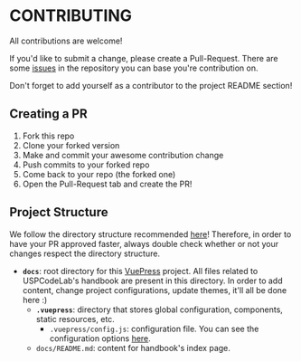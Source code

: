# CONTRIBUTING

All contributions are welcome!

If you'd like to submit a change, please create a Pull-Request.
There are some [issues][1] in the repository you can base you're contribution on.

Don't forget to add yourself as a contributor to the project README section!

## Creating a PR

1. Fork this repo
2. Clone your forked version
3. Make and commit your awesome contribution change
4. Push commits to your forked repo
5. Come back to your repo (the forked one)
6. Open the Pull-Request tab and create the PR!

[1]: https://github.com/uspcodelab/handbook/issues

## Project Structure

We follow the directory structure recommended [here][2]! Therefore, in order to have your PR approved faster, always double check whether or not your changes respect the directory structure.

- **`docs`**: root directory for this [VuePress][3] project. All files related to USPCodeLab's handbook are present in this directory. In order to add content, change project configurations, update themes, it'll all be done here :)
  - **`.vuepress`**: directory that stores global configuration, components, static resources, etc.
    - `.vuepress/config.js`: configuration file. You can see the configuration options [here][4].
  - `docs/README.md`: content for handbook's index page.

[2]: https://vuepress.vuejs.org/guide/directory-structure.html
[3]: https://vuepress.vuejs.org
[4]: https://vuepress.vuejs.org/config/#basic-config
